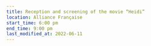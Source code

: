 ```yaml
---
title: Reception and screening of the movie “Heidi”
location: Alliance Française
start_time: 6:00 pm
end_time: 9:00 pm
last_modified_at: 2022-06-11
---
```

